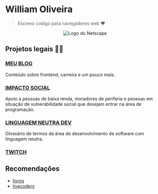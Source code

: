 # William Oliveira

> Escrevo código para navegadores web :heart: 

<p align="center">
   <img src="https://media.giphy.com/media/anjRJ4nv9WJzO/giphy.gif" alt="Logo do Netscape">
</p>

## Projetos legais 🧙‍♂️

### [MEU BLOG](http://woliveiras.com.br/)

Conteúdo sobre frontend, carreira e um pouco mais.

### [IMPACTO SOCIAL](https://woliveiras.com.br/apoio-social/)

Apoio a pessoas de baixa renda, moradores de periferia e pessoas em situação de vulnerabilidade social que desejam entrar na área de programação.

### [LINGUAGEM NEUTRA DEV](https://github.com/woliveiras/linguagem-neutra-dev)

Glossário de termos da área de desenvolvimento de software com linguagem neutra.

### [TWITCH](https://www.twitch.tv/uillaz)

## Recomendações

- [livros](https://woliveiras.com.br/posts/livros-que-todo-programador-iniciante-deveria-ler/)
- [livecoders](https://twitter.com/girlslivecoders)

<!-- 

## Depoimentos 💓

### O que dizer desse cara que eu mal conheço e já admiro pacas?

Um cara bacana, compromissado, consciente, tem gatos fofos, mora na ZS, tudo de bom.

> Não precisa aceitar esse PR hahahah

[@Ju Amoasei](https://github.com/JulianaAmoasei)

-->
